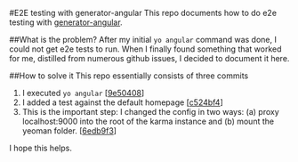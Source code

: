 #E2E testing with generator-angular
This repo documents how to do e2e testing with [generator-angular](https://github.com/yeoman/generator-angular).

##What is the problem?
After my initial `yo angular` command was done, I could not get e2e tests to run.
When I finally found something that worked for me, distilled from numerous github issues, I decided to document it here.

##How to solve it
This repo essentially consists of three commits

1. I executed `yo angular` [[9e50408](https://github.com/sebastiangeiger/good-karma/commit/9e5040822da73a3aa1bbece6aedb71f8a90f6f8b)]
2. I added a test against the default homepage [[c524bf4](https://github.com/sebastiangeiger/good-karma/commit/c524bf4a1ddec67e824d0e6ac7b6bb4182982dae)]
3. This is the important step: I changed the config in two ways: (a)  proxy localhost:9000 into the root of the karma instance and (b) mount the yeoman folder. [[6edb9f3](https://github.com/sebastiangeiger/good-karma/commit/6edb9f306100f85e11a594b22769d3ac9c2b2809)]
	
I hope this helps.